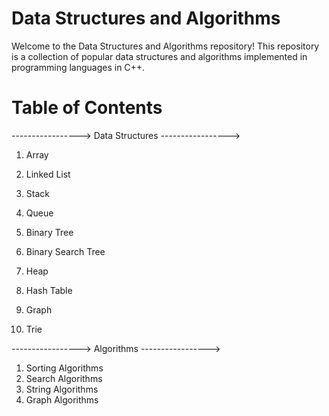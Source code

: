 # Data Structures and Algorithms

Welcome to the Data Structures and Algorithms repository! This repository is a collection of popular data structures and algorithms implemented in programming languages in C++.


# Table of Contents

-----------------> Data Structures ----------------->

1. Array

2. Linked List

3. Stack

4. Queue

5. Binary Tree

6. Binary Search Tree

7. Heap

8. Hash Table

9. Graph

10. Trie

-----------------> Algorithms  ----------------->

1. Sorting Algorithms
2. Search Algorithms
3. String Algorithms
4. Graph Algorithms
